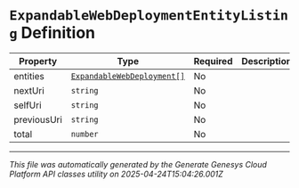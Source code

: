 # `ExpandableWebDeploymentEntityListing` Definition

| Property | Type | Required | Description |
|----------|------|----------|-------------|
| entities | [`ExpandableWebDeployment[]`](expandablewebdeployment-definition.md) | No |  |
| nextUri | `string` | No |  |
| selfUri | `string` | No |  |
| previousUri | `string` | No |  |
| total | `number` | No |  |

---

*This file was automatically generated by the Generate Genesys Cloud Platform API classes utility on 2025-04-24T15:04:26.001Z*